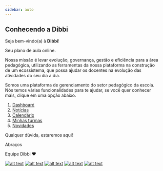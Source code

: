 ```yaml
---
sidebar: auto
---
```


## Conhecendo a Dibbi

Seja bem-vindo(a) à **Dibbi**!

Seu plano de aula online.

Nossa missão é levar evolução, governança, gestão e eficiência para a área pedagógica, utilizando as ferramentas da nossa plataforma na construção de um ecossistema, que possa ajudar os docentes na evolução das atividades do seu dia a dia.

Somos uma plataforma de gerenciamento do setor pedagógico da escola. Nós temos várias funcionalidades para te ajudar, se você quer conhecer mais, clique em uma opção abaixo.

1. [Dashboard](/ferramentas/dashboard.md)
2. [Notícias](/ferramentas/noticias.md)
3. [Calendário](/ferramentas/calendario.md)
4. [Minhas turmas](/ferramentas/minhasturmas.md)
5. [Novidades](/ferramentas/novidades.md)

Qualquer dúvida, estaremos aqui!

Abraços

Equipe Dibbi :heart:

[![alt text][1.1]][1] 
[![alt text][2.1]][2] 
[![alt text][3.1]][3]
[![alt text][4.1]][4]
[![alt text][5.1]][5]

[1.1]: https://orendevelopers.com.br/basedibbi/docsfacebook1.png (Siga nosso Instagram)   
[2.1]: https://orendevelopers.com.br/basedibbi/docsinsta.png (Curta nossa Fanpage) 
[3.1]: https://orendevelopers.com.br/basedibbi/websitedocs1.png (Acesse nosso site)  
[4.1]: https://orendevelopers.com.br/basedibbi/linkedindocs.png (Acompanhe nosso Linkedin)
[5.1]: https://orendevelopers.com.br/basedibbi/whatsappdocs.png (Fale pelo Whatsapp)

[1]: https://www.facebook.com/dibbi.plataforma
[2]: https://www.instagram.com/dibbi.plataforma/
[3]: https://dibbi.com.br/
[4]: https://www.linkedin.com/company/dibbi-plataforma
[5]: https://api.whatsapp.com/send?phone=5585991077098&text=Ol%C3%A1,%20estou%20vindo%20do%20site%20e%20gostaria%20de%20mais%20informa%C3%A7%C3%B5es%20sobre%20a%20Dibbi